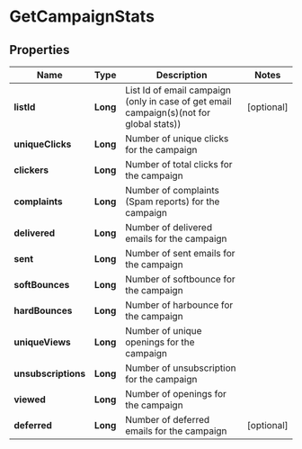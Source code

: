 
# GetCampaignStats

## Properties
Name | Type | Description | Notes
------------ | ------------- | ------------- | -------------
**listId** | **Long** | List Id of email campaign (only in case of get email campaign(s)(not for global stats)) |  [optional]
**uniqueClicks** | **Long** | Number of unique clicks for the campaign | 
**clickers** | **Long** | Number of total clicks for the campaign | 
**complaints** | **Long** | Number of complaints (Spam reports) for the campaign | 
**delivered** | **Long** | Number of delivered emails for the campaign | 
**sent** | **Long** | Number of sent emails for the campaign | 
**softBounces** | **Long** | Number of softbounce for the campaign | 
**hardBounces** | **Long** | Number of harbounce for the campaign | 
**uniqueViews** | **Long** | Number of unique openings for the campaign | 
**unsubscriptions** | **Long** | Number of unsubscription for the campaign | 
**viewed** | **Long** | Number of openings for the campaign | 
**deferred** | **Long** | Number of deferred emails for the campaign |  [optional]



